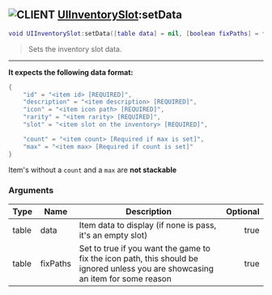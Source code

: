 ## ![](images/client.png "CLIENT") [UIInventorySlot](ui_inventory_slot):setData

```lua
void UIInventorySlot:setData([table data] = nil, [boolean fixPaths] = false)
```

> Sets the inventory slot data.

---

**It expects the following data format:**

```lua
{
	"id" = "<item id> [REQUIRED]",
	"description" = "<item description> [REQUIRED]",
	"icon" = "<item icon path> [REQUIRED]",
	"rarity" = "<item rarity> [REQUIRED]",
	"slot" = "<item slot on the inventory> [REQUIRED]",

	"count" = "<item count> [Required if max is set]",
	"max" = "<item max> [Required if count is set]"
}
```

Item's without a `count` and a `max` are **not stackable**

### Arguments

| Type  | Name     | Description                                                                                                                     | Optional |
| ----- | -------- | ------------------------------------------------------------------------------------------------------------------------------- | -------: |
| table | data     | Item data to display (if none is pass, it's an empty slot)                                                                      |     true |
| table | fixPaths | Set to true if you want the game to fix the icon path, this should be ignored unless you are showcasing an item for some reason |     true |
